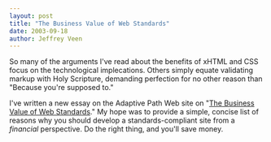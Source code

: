 ```yaml
---
layout: post
title: "The Business Value of Web Standards"
date: 2003-09-18
author: Jeffrey Veen
---
```

So many of the arguments I've read about the benefits of xHTML and CSS focus on the technological implecations. Others simply equate validating markup with Holy Scripture, demanding perfection for no other reason than "Because you're supposed to."

I've written a new essay on the Adaptive Path Web site on "<a href="http://www.adaptivepath.com/publications/essays/archives/000266.php">The Business Value of Web Standards</a>." My hope was to provide a simple, concise list of reasons why you should develop a standards-compliant site from a <em>financial</em> perspective. Do the right thing, and you'll save money.
